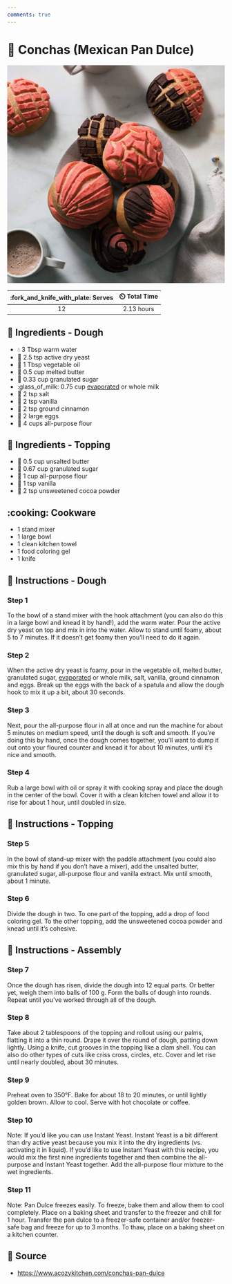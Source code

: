 ```yaml
---
comments: true
---
```

# :shell: Conchas (Mexican Pan Dulce)

![Conchas (Mexican Pan Dulce)](../assets/images/conchas-(mexican-pan-dulce).jpg)

| :fork_and_knife_with_plate: Serves | :timer_clock: Total Time |
|:----------------------------------:|:-----------------------: |
| 12 | 2.13 hours |

## :salt: Ingredients - Dough

- :droplet: 3 Tbsp warm water
- :microbe: 2.5 tsp active dry yeast
- :carrot: 1 Tbsp vegetable oil
- :butter: 0.5 cup melted butter
- :candy: 0.33 cup granulated sugar
- :glass_of_milk: 0.75 cup [evaporated][1] or whole milk
- :salt: 2 tsp salt
- :icecream: 2 tsp vanilla
- :custard: 2 tsp ground cinnamon
- :egg: 2 large eggs
- :ear_of_rice: 4 cups all-purpose flour

## :salt: Ingredients - Topping

- :butter: 0.5 cup unsalted butter
- :candy: 0.67 cup granulated sugar
- :ear_of_rice: 1 cup all-purpose flour
- :icecream: 1 tsp vanilla
- :chocolate_bar: 2 tsp unsweetened cocoa powder

## :cooking: Cookware

- 1 stand mixer
- 1 large bowl
- 1 clean kitchen towel
- 1 food coloring gel
- 1 knife

## :pencil: Instructions - Dough

### Step 1

To the bowl of a stand mixer with the hook attachment (you can also do this in a large bowl and knead it by hand!), add
the warm water. Pour the active dry yeast on top and mix in into the water. Allow to stand until foamy, about 5 to 7
minutes. If it doesn’t get foamy then you’ll need to do it again.

### Step 2

When the active dry yeast is foamy, pour in the vegetable oil, melted butter, granulated sugar, [evaporated][1] or
whole milk, salt, vanilla, ground cinnamon and eggs. Break up the eggs with the back of a spatula and allow the
dough hook to mix it up a bit, about 30 seconds.

### Step 3

Next, pour the all-purpose flour in all at once and run the machine for about 5 minutes on medium speed, until the dough
is soft and smooth. If you’re doing this by hand, once the dough comes together, you’ll want to dump it out onto
your floured counter and knead it for about 10 minutes, until it’s nice and smooth.

### Step 4

Rub a large bowl with oil or spray it with cooking spray and place the dough in the center of the bowl. Cover it with a
clean kitchen towel and allow it to rise for about 1 hour, until doubled in size.

## :pencil: Instructions - Topping

### Step 5

In the bowl of stand-up mixer with the paddle attachment (you could also mix this by hand if you don’t have a mixer),
add the unsalted butter, granulated sugar, all-purpose flour and vanilla extract. Mix until smooth, about 1 minute.

### Step 6

Divide the dough in two. To one part of the topping, add a drop of food coloring gel. To the other topping, add the
unsweetened cocoa powder and knead until it’s cohesive.

## :pencil: Instructions - Assembly

### Step 7

Once the dough has risen, divide the dough into 12 equal parts. Or better yet, weigh them into balls of 100 g. Form the
balls of dough into rounds. Repeat until you’ve worked through all of the dough.

### Step 8

Take about 2 tablespoons of the topping and rollout using our palms, flatting it into a thin round. Drape it over the
round of dough, patting down lightly. Using a knife, cut grooves in the topping like a clam shell. You can also do other
types of cuts like criss cross, circles, etc. Cover and let rise until nearly doubled, about 30 minutes.

### Step 9

Preheat oven to 350°F. Bake for about 18 to 20 minutes, or until lightly golden brown. Allow to cool. Serve with hot
chocolate or coffee.

### Step 10

Note: If you’d like you can use Instant Yeast. Instant Yeast is a bit different than dry active yeast because you mix
it into the dry ingredients (vs. activating it in liquid). If you’d like to use Instant Yeast with this recipe, you
would mix the first nine ingredients together and then combine the all-purpose and Instant Yeast together. Add the
all-purpose flour mixture to the wet ingredients.

### Step 11

Note: Pan Dulce freezes easily. To freeze, bake them and allow them to cool completely. Place on a baking sheet and
transfer to the freezer and chill for 1 hour. Transfer the pan dulce to a freezer-safe container and/or freezer-safe bag
and freeze for up to 3 months. To thaw, place on a baking sheet on a kitchen counter.

## :link: Source

- <https://www.acozykitchen.com/conchas-pan-dulce>

[1]: <../ingredients/evaporated-milk.md>
